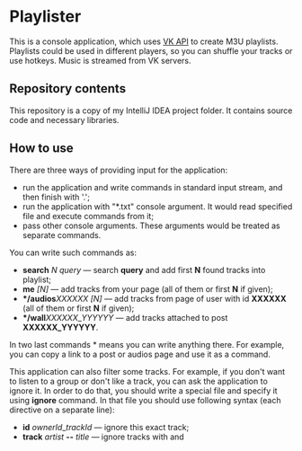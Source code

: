 # Playlister

This is a console application, which uses [VK API](https://vk.com/dev/) to create M3U playlists.
Playlists could be used in different players, so you can shuffle your tracks or use hotkeys.
Music is streamed from VK servers.

## Repository contents

This repository is a copy of my IntelliJ IDEA project folder. It contains source code and necessary libraries.

## How to use

There are three ways of providing input for the application:
* run the application and write commands in standard input stream, and then finish with '.';
* run the application with "*.txt" console argument. It would read specified file and execute commands from it;
* pass other console arguments. These arguments would be treated as separate commands.

You can write such commands as:
* **search** *N* *query* — search **query** and add first **N** found tracks into playlist;
* **me** *[N]* — add tracks from your page (all of them or first **N** if given);
* **\*/audios***XXXXXX* *[N]* — add tracks from page of user with id **XXXXXX** (all of them or first **N** if given);
* **\*/wall***XXXXXX*_*YYYYYY* — add tracks attached to post **XXXXXX_YYYYYY**.

In two last commands * means you can write anything there. For example, you can copy a link to a post or audios page and use it as a command.

This application can also filter some tracks. For example, if you don't want to listen to a group or don't like a track, you can ask the application to ignore it.
In order to do that, you should write a special file and specify it using **ignore** **<filename>** command.
In that file you should use following syntax (each directive on a separate line):
* **id** *ownerId*_*trackId* — ignore this exact track;
* **track** *artist* **--** *title* — ignore tracks with <artist> and <title> tags;
* **artist** *artist* — ignore tracks of this artist.

Of course it's not really easy to do on your own, especially if you want to ignore tracks you've added earlier.
In this case you can use **newIgnoreFile <filename>** command.
Application will automatically write ignore directives for every found track into that file.
To control which tracks should be ignored and which ignore directive should be used, you can use special command modifiers:
* **no_ignore** — don't ignore tracks from this command;
* **ignore_ids** — ignore tracks from this command with **id** directive;
* **ignore_tracks** — ignore tracks from this command with **track** directive;
* **ignore_artists** — ignore tracks from this command with **artist** directive.

Command modifiers should be before commands. For example:

	# set up
	ignore ignored.list
	newIgnoreFile new_ignored.list

	# find one NewTone track and don't ignore it
	no_ignore search 1 NewTone

	# get 10 tracks from current user's audios page and never add them in the future
	ignore_ids me 10

	# get 5 Skrillex tracks, but never add tracks with such artist-title pair in the future
	ignore_tracks search 5 Skrillex

	# get tracks from this post, but never add tracks from any of artists who wrote those in the future
	ignore_artists https://vk.com/wall-36495885_147233

When you launch the application for the first time, you'll have to authorize in VK and give permissions to this application.
It shows embed browser and automatically saves access token and user id into "creds.txt" file.

If you don't like it, you can copy a link from standard console output and open it in your desktop browser.
After you authorize, you'll be  be redirected to https://oauth.vk.com/blank.html page.
Copy access token and user id from there into "creds.txt" file on separate lines and restart the application to get it working.